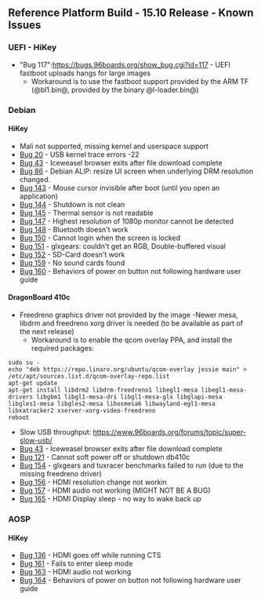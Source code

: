 ## Reference Platform Build - 15.10 Release - Known Issues

### UEFI - HiKey

- "Bug 117":https://bugs.96boards.org/show_bug.cgi?id=117 - UEFI fastboot uploads hangs for large images
   - Workaround is to use the fastboot support provided by the ARM TF (@bl1.bin@, provided by the binary @l-loader.bin@)

### Debian

#### HiKey

- Mali not supported, missing kernel and userspace support
- [Bug 20](https://bugs.96boards.org/show_bug.cgi?id=20) - USB kernel trace errors -22
- [Bug 43](https://bugs.96boards.org/show_bug.cgi?id=43) - Iceweasel browser exits after file download complete
- [Bug 86](https://bugs.96boards.org/show_bug.cgi?id=86) - Debian ALIP: resize UI screen when underlying DRM resolution changed.
- [Bug 143](https://bugs.96boards.org/show_bug.cgi?id=143) - Mouse cursor invisible after boot (until you open an application)
- [Bug 144](https://bugs.96boards.org/show_bug.cgi?id=144) - Shutdown is not clean
- [Bug 145](https://bugs.96boards.org/show_bug.cgi?id=145) - Thermal sensor is not readable
- [Bug 147](https://bugs.96boards.org/show_bug.cgi?id=147) - Highest resolution of 1080p monitor cannot be detected
- [Bug 148](https://bugs.96boards.org/show_bug.cgi?id=148) - Bluetooth doesn't work
- [Bug 150](https://bugs.96boards.org/show_bug.cgi?id=150) - Cannot login when the screen is locked
- [Bug 151](https://bugs.96boards.org/show_bug.cgi?id=151) - glxgears: couldn't get an RGB, Double-buffered visual
- [Bug 152](https://bugs.96boards.org/show_bug.cgi?id=152) - SD-Card doesn't work
- [Bug 159](https://bugs.96boards.org/show_bug.cgi?id=159) - No sound cards found
- [Bug 160](https://bugs.96boards.org/show_bug.cgi?id=160) - Behaviors of power on button not following hardware user guide

#### DragonBoard 410c

 - Freedreno graphics driver not provided by the image
    -Newer mesa, libdrm and freedreno xorg driver is needed (to be available as part of the next release)
   - Workaround is to enable the qcom overlay PPA, and install the required packages:

```
sudo su -
echo "deb https://repo.linaro.org/ubuntu/qcom-overlay jessie main" > /etc/apt/sources.list.d/qcom-overlay-repo.list
apt-get update
apt-get install libdrm2 libdrm-freedreno1 libegl1-mesa libegl1-mesa-drivers libgbm1 libgl1-mesa-dri libgl1-mesa-glx libglapi-mesa libgles1-mesa libgles2-mesa libosmesa6 libwayland-egl1-mesa libxatracker2 xserver-xorg-video-freedreno
reboot
```

- Slow USB throughput: https://www.96boards.org/forums/topic/super-slow-usb/
- [Bug 43](https://bugs.96boards.org/show_bug.cgi?id=43) - Iceweasel browser exits after file download complete
- [Bug 121](https://bugs.96boards.org/show_bug.cgi?id=121) - Cannot soft power off or shutdown db410c
- [Bug 154](https://bugs.96boards.org/show_bug.cgi?id=154) - glxgears and tuxracer benchmarks failed to run (due to the missing freedreno driver)
- [Bug 156](https://bugs.96boards.org/show_bug.cgi?id=156) - HDMI resolution change not workin
- [Bug 157](https://bugs.96boards.org/show_bug.cgi?id=157) - HDMI audio not working (MIGHT NOT BE A BUG)
- [Bug 165](https://bugs.96boards.org/show_bug.cgi?id=165) - HDMI Display sleep - no way to wake back up

### AOSP

#### HiKey

- [Bug 136](https://bugs.96boards.org/show_bug.cgi?id=136) - HDMI goes off while running CTS
- [Bug 161](https://bugs.96boards.org/show_bug.cgi?id=161) - Fails to enter sleep mode
- [Bug 163](https://bugs.96boards.org/show_bug.cgi?id=163) - HDMI audio not working
- [Bug 164](https://bugs.96boards.org/show_bug.cgi?id=164) - Behaviors of power on button not following hardware user guide
